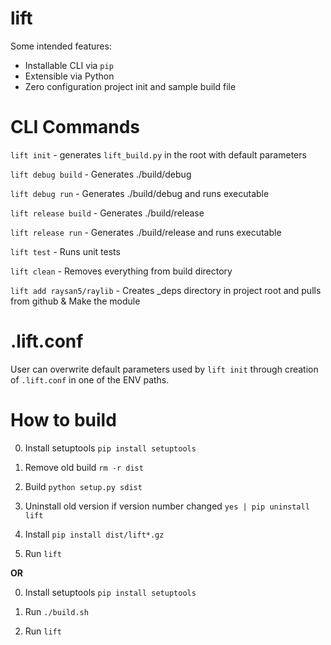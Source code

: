 # lift

Some intended features:

- Installable CLI via `pip`
- Extensible via Python
- Zero configuration project init and sample build file


# CLI Commands

`lift init` - generates `lift_build.py` in the root with default parameters

`lift debug build` - Generates ./build/debug

`lift debug run` - Generates ./build/debug and runs executable

`lift release build` - Generates ./build/release

`lift release run` - Generates ./build/release and runs executable

`lift test` - Runs unit tests

`lift clean` - Removes everything from build directory

`lift add raysan5/raylib` - Creates _deps directory in project root and pulls from github & Make the module 

# .lift.conf

User can overwrite default parameters used by `lift init` through creation of `.lift.conf` in one of the ENV paths.

# How to build

0) Install setuptools `pip install setuptools`

1) Remove old build `rm -r dist`

2) Build `python setup.py sdist`

3) Uninstall old version if version number changed `yes | pip uninstall lift`

4) Install `pip install dist/lift*.gz`

5) Run `lift`

**OR**

0) Install setuptools `pip install setuptools`

1) Run `./build.sh`

2) Run `lift`
